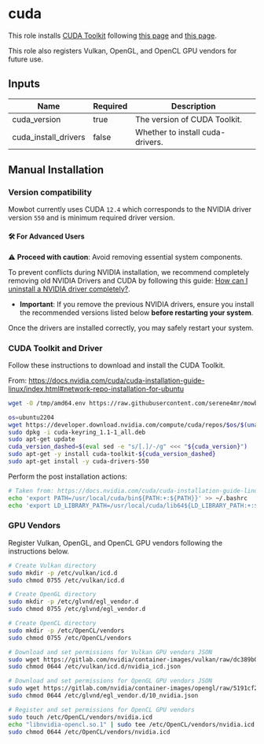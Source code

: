 # cuda

This role installs [CUDA Toolkit](https://developer.nvidia.com/cuda-toolkit) following [this page](https://developer.nvidia.com/cuda-12-4-0-download-archive?target_os=Linux&target_arch=x86_64&Distribution=Ubuntu&target_version=22.04&target_type=deb_network) and [this page](https://docs.nvidia.com/cuda/cuda-installation-guide-linux/index.html#post-installation-actions).

This role also registers Vulkan, OpenGL, and OpenCL GPU vendors for future use.

## Inputs

| Name                 | Required | Description                      |
| -------------------- | -------- | -------------------------------- |
| cuda_version         | true     | The version of CUDA Toolkit.     |
| cuda_install_drivers | false    | Whether to install cuda-drivers. |

## Manual Installation

### Version compatibility

Mowbot currently uses CUDA `12.4` which corresponds to the NVIDIA driver version `550` and is minimum required driver version.

#### 🛠️ For Advanced Users

⚠️ **Proceed with caution**: Avoid removing essential system components.

To prevent conflicts during NVIDIA installation, we recommend completely removing old NVIDIA Drivers and CUDA by following this guide: [How can I uninstall a NVIDIA driver completely?](https://askubuntu.com/a/206289/761440).

- **Important**: If you remove the previous NVIDIA drivers, ensure you install the recommended versions listed below **before restarting your system**.

Once the drivers are installed correctly, you may safely restart your system.

### CUDA Toolkit and Driver

Follow these instructions to download and install the CUDA Toolkit.

From: <https://docs.nvidia.com/cuda/cuda-installation-guide-linux/index.html#network-repo-installation-for-ubuntu>

```bash
wget -O /tmp/amd64.env https://raw.githubusercontent.com/serene4mr/mowbot/main/amd64.env && source /tmp/amd64.env

os=ubuntu2204
wget https://developer.download.nvidia.com/compute/cuda/repos/$os/$(uname -m)/cuda-keyring_1.1-1_all.deb
sudo dpkg -i cuda-keyring_1.1-1_all.deb
sudo apt-get update
cuda_version_dashed=$(eval sed -e "s/[.]/-/g" <<< "${cuda_version}")
sudo apt-get -y install cuda-toolkit-${cuda_version_dashed}
sudo apt-get install -y cuda-drivers-550
```

Perform the post installation actions:

```bash
# Taken from: https://docs.nvidia.com/cuda/cuda-installation-guide-linux/index.html#post-installation-actions
echo 'export PATH=/usr/local/cuda/bin${PATH:+:${PATH}}' >> ~/.bashrc
echo 'export LD_LIBRARY_PATH=/usr/local/cuda/lib64${LD_LIBRARY_PATH:+:${LD_LIBRARY_PATH}}' >> ~/.bashrc
```

### GPU Vendors

Register Vulkan, OpenGL, and OpenCL GPU vendors following the instructions below.

```bash
# Create Vulkan directory
sudo mkdir -p /etc/vulkan/icd.d
sudo chmod 0755 /etc/vulkan/icd.d

# Create OpenGL directory
sudo mkdir -p /etc/glvnd/egl_vendor.d
sudo chmod 0755 /etc/glvnd/egl_vendor.d

# Create OpenCL directory
sudo mkdir -p /etc/OpenCL/vendors
sudo chmod 0755 /etc/OpenCL/vendors

# Download and set permissions for Vulkan GPU vendors JSON
sudo wget https://gitlab.com/nvidia/container-images/vulkan/raw/dc389b0445c788901fda1d85be96fd1cb9410164/nvidia_icd.json -O /etc/vulkan/icd.d/nvidia_icd.json
sudo chmod 0644 /etc/vulkan/icd.d/nvidia_icd.json

# Download and set permissions for OpenGL GPU vendors JSON
sudo wget https://gitlab.com/nvidia/container-images/opengl/raw/5191cf205d3e4bb1150091f9464499b076104354/glvnd/runtime/10_nvidia.json -O /etc/glvnd/egl_vendor.d/10_nvidia.json
sudo chmod 0644 /etc/glvnd/egl_vendor.d/10_nvidia.json

# Register and set permissions for OpenCL GPU vendors
sudo touch /etc/OpenCL/vendors/nvidia.icd
echo "libnvidia-opencl.so.1" | sudo tee /etc/OpenCL/vendors/nvidia.icd > /dev/null
sudo chmod 0644 /etc/OpenCL/vendors/nvidia.icd
```

